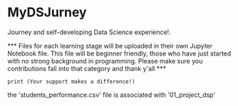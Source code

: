 # MyDSJurney
Journey and self-developing Data Science experience!. 

*** Files for each learning stage will be uploaded in their own Jupyter Notebook file. 
    This file will be beginner friendly, those who have just started with no strong background in programming.
    Please make sure you contributions fall into that category and thank y'all ***
    
    print (Your support makes a difference!)
    
    
the 'students_performance.csv' file is associated with '01_project_dsp'
